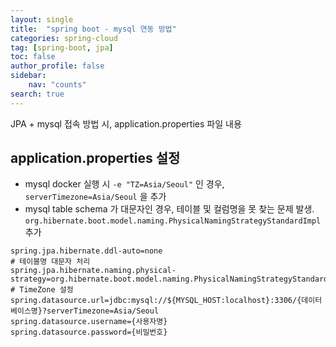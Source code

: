 ```yaml
---
layout: single
title:  "spring boot - mysql 연동 방법"
categories: spring-cloud
tag: [spring-boot, jpa] 
toc: false
author_profile: false
sidebar:
    nav: "counts"
search: true
---
```


JPA + mysql 접속 방법 시, application.properties 파일 내용

## application.properties 설정
- mysql docker 실행 시 `-e "TZ=Asia/Seoul"` 인 경우, `serverTimezone=Asia/Seoul` 을 추가
- mysql table schema 가 대문자인 경우, 테이블 및 컬럼명을 못 찾는 문제 발생. 
  `org.hibernate.boot.model.naming.PhysicalNamingStrategyStandardImpl` 추가

```properties 
spring.jpa.hibernate.ddl-auto=none
# 테이블명 대문자 처리
spring.jpa.hibernate.naming.physical-strategy=org.hibernate.boot.model.naming.PhysicalNamingStrategyStandardImpl
# TimeZone 설정
spring.datasource.url=jdbc:mysql://${MYSQL_HOST:localhost}:3306/{데이터베이스명}?serverTimezone=Asia/Seoul 
spring.datasource.username={사용자명}
spring.datasource.password={비밀번호}
```

